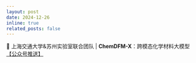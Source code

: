 ```yaml
---
layout: post
date: 2024-12-26
inline: true
related_posts: false
---
```


🤗 上海交通大学&苏州实验室联合团队 | **ChemDFM-X**：跨模态化学材料大模型 <a href="https://mp.weixin.qq.com/s/1ycd0wv4mnmVUfgHd19nQA"> 【公众号推送】</a>
